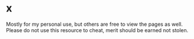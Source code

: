 # x
Mostly for my personal use, but others are free to view the pages as well.
Please do not use this resource to cheat, merit should be earned not stolen.
